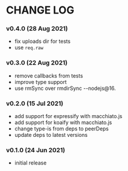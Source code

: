 # CHANGE LOG

### v0.4.0 (28 Aug 2021)

- fix uploads dir for tests
- use `req.raw`

### v0.3.0 (22 Aug 2021)

- remove callbacks from tests
- improve type support
- use rmSync over rmdirSync --nodejs@16.

### v0.2.0 (15 Jul 2021)

- add support for expressify with macchiato.js
- add support for koaify with macchiato.js
- change type-is from deps to peerDeps
- update deps to latest versions

### v0.1.0 (24 Jun 2021)

- initial release
